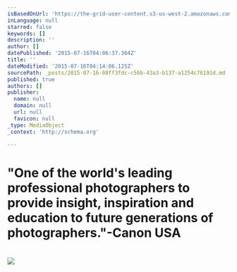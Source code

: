 ```yaml
---
isBasedOnUrl: 'https://the-grid-user-content.s3-us-west-2.amazonaws.com/a5f698b0-7a4d-494e-a5d0-7a6a56808694.gif'
inLanguage: null
starred: false
keywords: []
description: ''
author: []
datePublished: '2015-07-16T04:06:37.364Z'
title: ''
dateModified: '2015-07-16T04:14:06.125Z'
sourcePath: _posts/2015-07-16-08ff3fdc-c56b-43a3-b137-a1254c76191d.md
published: true
authors: []
publisher:
  name: null
  domain: null
  url: null
  favicon: null
_type: MediaObject
_context: 'http://schema.org'

---
```

# "One of the world's leading professional photographers to provide insight, inspiration and education to future generations of photographers."-Canon USA

# ![](https://the-grid-user-content.s3-us-west-2.amazonaws.com/a5f698b0-7a4d-494e-a5d0-7a6a56808694.gif)